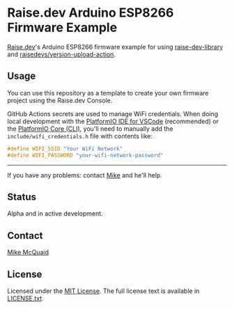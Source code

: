 # Raise.dev Arduino ESP8266 Firmware Example

[Raise.dev](https://raise.dev)'s Arduino ESP8266 firmware example for using [raise-dev-library](https://github.com/raisedevs/raise-dev-library) and [raisedevs/version-upload-action](https://github.com/raisedevs/version-upload-action).

## Usage

You can use this repository as a template to create your own firmware project using the Raise.dev Console.

GitHub Actions secrets are used to manage WiFi credentials.
When doing local development with the [PlatformIO IDE for VSCode](https://platformio.org/install/ide?install=vscode) (recommended) or the [PlatformIO Core (CLI)](https://docs.platformio.org/en/stable/core/index.html), you'll need to manually add the `include/wifi_credentials.h` file with contents like:

```c
#define WIFI_SSID "Your WiFi Network"
#define WIFI_PASSWORD "your-wifi-network-password"
```

---

If you have any problems: contact [Mike](mailto:mike@raise.dev) and he'll help.

## Status

Alpha and in active development.

## Contact

[Mike McQuaid](mailto:mike@raise.dev)

## License

Licensed under the [MIT License](https://en.wikipedia.org/wiki/MIT_License).
The full license text is available in [LICENSE.txt](https://github.com/raisedevs/raise-dev-library/blob/master/LICENSE.txt).
